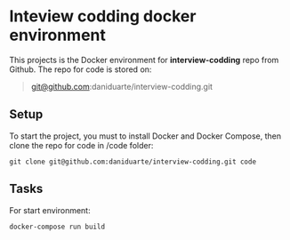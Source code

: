 # Inteview codding docker environment

This projects is the Docker environment for **interview-codding** repo from Github. The repo for code is stored on:
> git@github.com:daniduarte/interview-codding.git

## Setup

To start the project, you must to install Docker and Docker Compose, then clone the repo for code in /code folder:

```shell
git clone git@github.com:daniduarte/interview-codding.git code
```

## Tasks

For start environment:

```shell
docker-compose run build
```
